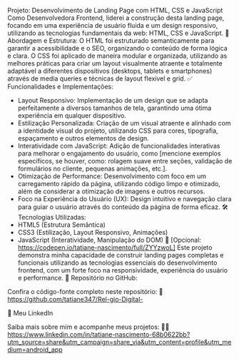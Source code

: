 
Projeto: Desenvolvimento de Landing Page com HTML, CSS e JavaScript
Como Desenvolvedora Frontend, liderei a construção desta landing page, focando em uma experiência de usuário fluida e um design responsivo, utilizando as tecnologias fundamentais da web: HTML, CSS e JavaScript.
🧠 Abordagem e Estrutura:
O HTML foi estruturado semanticamente para garantir a acessibilidade e o SEO, organizando o conteúdo de forma lógica e clara. O CSS foi aplicado de maneira modular e organizada, utilizando as melhores práticas para criar um layout visualmente atraente e totalmente adaptável a diferentes dispositivos (desktops, tablets e smartphones) através de media queries e técnicas de layout flexível e grid.
✅ Funcionalidades e Implementações:
* Layout Responsivo: Implementação de um design que se adapta perfeitamente a diversos tamanhos de tela, garantindo uma ótima experiência em qualquer dispositivo.
* Estilização Personalizada: Criação de um visual atraente e alinhado com a identidade visual do projeto, utilizando CSS para cores, tipografia, espaçamento e outros elementos de design.
* Interatividade com JavaScript: Adição de funcionalidades interativas para melhorar o engajamento do usuário, como [mencione exemplos específicos, se houver, como: rolagem suave entre seções, validação de formulários no cliente, pequenas animações, etc.].
* Otimização de Performance: Desenvolvimento com foco em um carregamento rápido da página, utilizando código limpo e otimizado, além de considerar a otimização de imagens e outros recursos.
* Foco na Experiência do Usuário (UX): Design intuitivo e navegação clara para guiar o usuário através do conteúdo da página de forma eficaz.
🛠️ Tecnologias Utilizadas:
* HTML5 (Estrutura Semântica)
* CSS3 (Estilização, Layout Responsivo, Animações)
* JavaScript (Interatividade, Manipulação do DOM)
🔗 [Opcional: https://codepen.io/tatiane-nascimento/full/ZYYzwoL]
Este projeto demonstra minha capacidade de
construir landing pages completas e funcionais utilizando as tecnologias essenciais do desenvolvimento frontend, com um forte foco na responsividade, experiência do usuário e performance.
📂 Repositório no GitHub: 

Confira o código-fonte completo neste repositório:
🔗 https://github.com/tatiane347/Rel-gio-Digital- 

💼 Meu LinkedIn 

Saiba mais sobre mim e acompanhe meus projetos:
👩‍💻 https://www.linkedin.com/in/tatiane-nascimento-68b0622bb?utm_source=share&utm_campaign=share_via&utm_content=profile&utm_medium=android_app 


